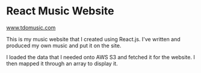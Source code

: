 # React Music Website

www.tdomusic.com


This is my music website that I created using React.js. I've written and produced my own music
and put it on the site.

I loaded the data that I needed onto AWS S3 and fetched it for the website. I then mapped it through
an array to display it.
